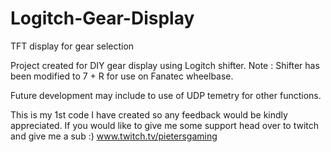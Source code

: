 # Logitch-Gear-Display
TFT display for gear selection

Project created for DIY gear display using Logitch shifter.
Note : Shifter has been modified to 7 + R for use on Fanatec wheelbase.

Future development may include to use of UDP temetry for other functions.

This is my 1st code I have created so any feedback would be kindly appreciated.
If you would like to give me some support head over to twitch and give me a sub :)
www.twitch.tv/pietersgaming
